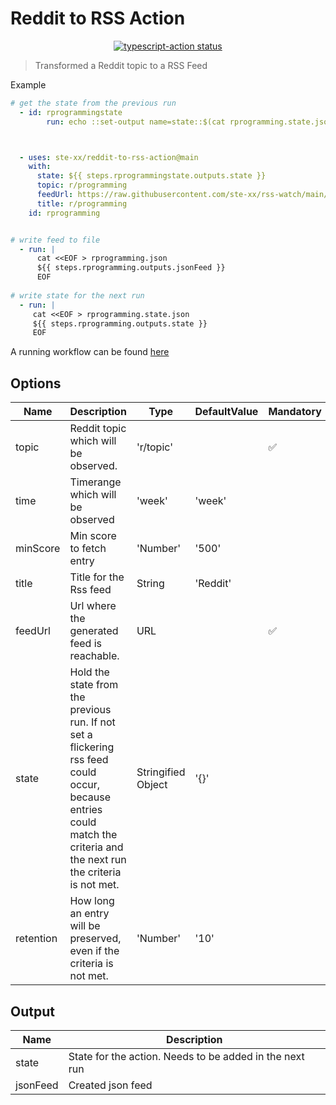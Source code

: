 # Reddit to RSS Action
<p align="center">
  <a href="https://github.com/actions/typescript-action/actions"><img alt="typescript-action status" src="https://github.com/actions/typescript-action/workflows/build-test/badge.svg"></a>
</p>


> Transformed a Reddit topic to a RSS Feed

Example

```yaml
# get the state from the previous run
  - id: rprogrammingstate
        run: echo ::set-output name=state::$(cat rprogramming.state.json)



  - uses: ste-xx/reddit-to-rss-action@main
    with:
      state: ${{ steps.rprogrammingstate.outputs.state }}
      topic: r/programming
      feedUrl: https://raw.githubusercontent.com/ste-xx/rss-watch/main/rprogramming.json
      title: r/programming
    id: rprogramming


# write feed to file
  - run: | 
      cat <<EOF > rprogramming.json
      ${{ steps.rprogramming.outputs.jsonFeed }}
      EOF
  
# write state for the next run
  - run: | 
     cat <<EOF > rprogramming.state.json
     ${{ steps.rprogramming.outputs.state }}
     EOF
``` 

A running workflow can be found [here](https://github.com/ste-xx/rss-watch)


## Options
| Name  | Description | Type | DefaultValue | Mandatory |
| ----- | ----------- | ---- | ------------ | --------- | 
| topic | Reddit topic which will be observed. | 'r/topic' |  | ✅ 
| time  | Timerange which will be observed | 'week' | 'week' |
| minScore  | Min score to fetch entry | 'Number' | '500' |
| title | Title for the Rss feed | String | 'Reddit' |
| feedUrl | Url where the generated feed is reachable. | URL |  | ✅ 
| state | Hold the state from the previous run. If not set a flickering rss feed could occur, because entries could match the criteria and the next run the criteria is not met.  | Stringified Object | '{}' | 
| retention | How long an entry will be preserved, even if the criteria is not met. | 'Number' | '10' |

## Output
| Name     | Description |
| -------- | ----------- | 
| state    | State for the action. Needs to be added in the next run |
| jsonFeed | Created json feed |

